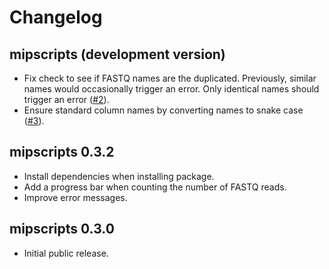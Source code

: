 # Changelog

## mipscripts (development version)

- Fix check to see if FASTQ names are the duplicated. Previously, similar names
  would occasionally trigger an error. Only identical names should trigger an
  error ([#2](https://github.com/bailey-lab/mipscripts/issues/2)).
- Ensure standard column names by converting names to snake case
  ([#3](https://github.com/bailey-lab/mipscripts/issues/3)).

## mipscripts 0.3.2

- Install dependencies when installing package.
- Add a progress bar when counting the number of FASTQ reads.
- Improve error messages.

## mipscripts 0.3.0

- Initial public release.